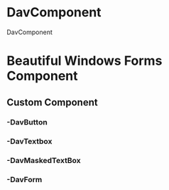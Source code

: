 # DavComponent
DavComponent

# Beautiful Windows Forms Component
## Custom Component

### -DavButton
### -DavTextbox
### -DavMaskedTextBox
### -DavForm 
